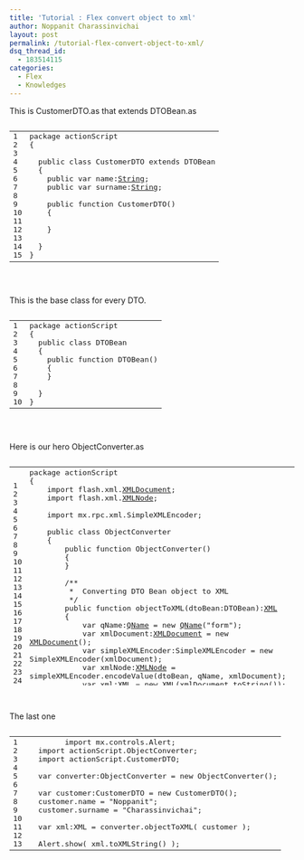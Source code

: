 ```yaml
---
title: 'Tutorial : Flex convert object to xml'
author: Noppanit Charassinvichai
layout: post
permalink: /tutorial-flex-convert-object-to-xml/
dsq_thread_id:
  - 183514115
categories:
  - Flex
  - Knowledges
---
```

This is CustomerDTO.as that extends DTOBean.as

<pre><div class="codecolorer-container actionscript3 blackboard" style="overflow:auto;white-space:nowrap;width:100%;">
  <table cellspacing="0" cellpadding="0">
    <tr>
      <td class="line-numbers">
        <div>
          1<br />2<br />3<br />4<br />5<br />6<br />7<br />8<br />9<br />10<br />11<br />12<br />13<br />14<br />15<br />
        </div>
      </td>
      
      <td>
        <div class="actionscript3 codecolorer">
          <span class="kw4">package</span> actionScript<br />
          <span class="br0">&#123;</span><br />
          <br />
          &nbsp; <span class="kw1">public</span> <span class="kw4">class</span> CustomerDTO <span class="kw1">extends</span> DTOBean<br />
          &nbsp; <span class="br0">&#123;</span><br />
          &nbsp; &nbsp; <span class="kw1">public</span> <span class="kw2">var</span> <span class="kw7">name</span><span class="sy0">:</span><a href="http://www.google.com/search?q=string%20inurl:http://livedocs.adobe.com/flex/201/langref/%20inurl:string.html"><span class="kw5">String</span></a><span class="sy0">;</span><br />
          &nbsp; &nbsp; <span class="kw1">public</span> <span class="kw2">var</span> surname<span class="sy0">:</span><a href="http://www.google.com/search?q=string%20inurl:http://livedocs.adobe.com/flex/201/langref/%20inurl:string.html"><span class="kw5">String</span></a><span class="sy0">;</span><br />
          <br />
          &nbsp; &nbsp; <span class="kw1">public</span> <span class="kw3">function</span> CustomerDTO<span class="br0">&#40;</span><span class="br0">&#41;</span><br />
          &nbsp; &nbsp; <span class="br0">&#123;</span><br />
          <br />
          &nbsp; &nbsp; <span class="br0">&#125;</span><br />
          <br />
          &nbsp; <span class="br0">&#125;</span><br />
          <span class="br0">&#125;</span>
        </div>
      </td>
    </tr>
  </table>
</div>

</pre>

This is the base class for every DTO.

<pre><div class="codecolorer-container actionscript3 blackboard" style="overflow:auto;white-space:nowrap;width:100%;">
  <table cellspacing="0" cellpadding="0">
    <tr>
      <td class="line-numbers">
        <div>
          1<br />2<br />3<br />4<br />5<br />6<br />7<br />8<br />9<br />10<br />
        </div>
      </td>
      
      <td>
        <div class="actionscript3 codecolorer">
          <span class="kw4">package</span> actionScript<br />
          <span class="br0">&#123;</span><br />
          &nbsp; <span class="kw1">public</span> <span class="kw4">class</span> DTOBean<br />
          &nbsp; <span class="br0">&#123;</span><br />
          &nbsp; &nbsp; <span class="kw1">public</span> <span class="kw3">function</span> DTOBean<span class="br0">&#40;</span><span class="br0">&#41;</span><br />
          &nbsp; &nbsp; <span class="br0">&#123;</span><br />
          &nbsp; &nbsp; <span class="br0">&#125;</span><br />
          <br />
          &nbsp; <span class="br0">&#125;</span><br />
          <span class="br0">&#125;</span>
        </div>
      </td>
    </tr>
  </table>
</div>

</pre>

Here is our hero ObjectConverter.as

<pre><div class="codecolorer-container actionscript3 blackboard" style="overflow:auto;white-space:nowrap;width:100%;height:400px;">
  <table cellspacing="0" cellpadding="0">
    <tr>
      <td class="line-numbers">
        <div>
          1<br />2<br />3<br />4<br />5<br />6<br />7<br />8<br />9<br />10<br />11<br />12<br />13<br />14<br />15<br />16<br />17<br />18<br />19<br />20<br />21<br />22<br />23<br />24<br />25<br />26<br />27<br />
        </div>
      </td>
      
      <td>
        <div class="actionscript3 codecolorer">
          <span class="kw4">package</span> actionScript<br />
          <span class="br0">&#123;</span><br />
          &nbsp; &nbsp; <span class="kw1">import</span> <span class="kw6">flash.xml</span><span class="sy0">.</span><a href="http://www.google.com/search?q=xmldocument%20inurl:http://livedocs.adobe.com/flex/201/langref/%20inurl:xmldocument.html"><span class="kw5">XMLDocument</span></a><span class="sy0">;</span><br />
          &nbsp; &nbsp; <span class="kw1">import</span> <span class="kw6">flash.xml</span><span class="sy0">.</span><a href="http://www.google.com/search?q=xmlnode%20inurl:http://livedocs.adobe.com/flex/201/langref/%20inurl:xmlnode.html"><span class="kw5">XMLNode</span></a><span class="sy0">;</span><br />
          <br />
          &nbsp; &nbsp; <span class="kw1">import</span> mx<span class="sy0">.</span>rpc<span class="sy0">.</span>xml<span class="sy0">.</span>SimpleXMLEncoder<span class="sy0">;</span><br />
          <br />
          &nbsp; &nbsp; <span class="kw1">public</span> <span class="kw4">class</span> ObjectConverter<br />
          &nbsp; &nbsp; <span class="br0">&#123;</span><br />
          &nbsp; &nbsp; &nbsp; &nbsp; <span class="kw1">public</span> <span class="kw3">function</span> ObjectConverter<span class="br0">&#40;</span><span class="br0">&#41;</span><br />
          &nbsp; &nbsp; &nbsp; &nbsp; <span class="br0">&#123;</span><br />
          &nbsp; &nbsp; &nbsp; &nbsp; <span class="br0">&#125;</span><br />
          <br />
          &nbsp; &nbsp; &nbsp; &nbsp; <span class="coMULTI">/**<br />
          &nbsp; &nbsp; &nbsp; &nbsp; &nbsp;* &nbsp;Converting DTO Bean object to XML<br />
          &nbsp; &nbsp; &nbsp; &nbsp; &nbsp;*/</span><br />
          &nbsp; &nbsp; &nbsp; &nbsp; <span class="kw1">public</span> <span class="kw3">function</span> objectToXML<span class="br0">&#40;</span>dtoBean<span class="sy0">:</span>DTOBean<span class="br0">&#41;</span><span class="sy0">:</span><a href="http://www.google.com/search?q=xml%20inurl:http://livedocs.adobe.com/flex/201/langref/%20inurl:xml.html"><span class="kw5">XML</span></a><br />
          &nbsp; &nbsp; &nbsp; &nbsp; <span class="br0">&#123;</span><br />
          &nbsp; &nbsp; &nbsp; &nbsp; &nbsp; &nbsp; <span class="kw2">var</span> qName<span class="sy0">:</span><a href="http://www.google.com/search?q=qname%20inurl:http://livedocs.adobe.com/flex/201/langref/%20inurl:qname.html"><span class="kw5">QName</span></a> = <span class="kw1">new</span> <a href="http://www.google.com/search?q=qname%20inurl:http://livedocs.adobe.com/flex/201/langref/%20inurl:qname.html"><span class="kw5">QName</span></a><span class="br0">&#40;</span><span class="st0">"form"</span><span class="br0">&#41;</span><span class="sy0">;</span><br />
          &nbsp; &nbsp; &nbsp; &nbsp; &nbsp; &nbsp; <span class="kw2">var</span> xmlDocument<span class="sy0">:</span><a href="http://www.google.com/search?q=xmldocument%20inurl:http://livedocs.adobe.com/flex/201/langref/%20inurl:xmldocument.html"><span class="kw5">XMLDocument</span></a> = <span class="kw1">new</span> <a href="http://www.google.com/search?q=xmldocument%20inurl:http://livedocs.adobe.com/flex/201/langref/%20inurl:xmldocument.html"><span class="kw5">XMLDocument</span></a><span class="br0">&#40;</span><span class="br0">&#41;</span><span class="sy0">;</span><br />
          &nbsp; &nbsp; &nbsp; &nbsp; &nbsp; &nbsp; <span class="kw2">var</span> simpleXMLEncoder<span class="sy0">:</span>SimpleXMLEncoder = <span class="kw1">new</span> SimpleXMLEncoder<span class="br0">&#40;</span>xmlDocument<span class="br0">&#41;</span><span class="sy0">;</span><br />
          &nbsp; &nbsp; &nbsp; &nbsp; &nbsp; &nbsp; <span class="kw2">var</span> xmlNode<span class="sy0">:</span><a href="http://www.google.com/search?q=xmlnode%20inurl:http://livedocs.adobe.com/flex/201/langref/%20inurl:xmlnode.html"><span class="kw5">XMLNode</span></a> = simpleXMLEncoder<span class="sy0">.</span>encodeValue<span class="br0">&#40;</span>dtoBean<span class="sy0">,</span> qName<span class="sy0">,</span> xmlDocument<span class="br0">&#41;</span><span class="sy0">;</span><br />
          &nbsp; &nbsp; &nbsp; &nbsp; &nbsp; &nbsp; <span class="kw2">var</span> xml<span class="sy0">:</span><a href="http://www.google.com/search?q=xml%20inurl:http://livedocs.adobe.com/flex/201/langref/%20inurl:xml.html"><span class="kw5">XML</span></a> = <span class="kw1">new</span> <a href="http://www.google.com/search?q=xml%20inurl:http://livedocs.adobe.com/flex/201/langref/%20inurl:xml.html"><span class="kw5">XML</span></a><span class="br0">&#40;</span>xmlDocument<span class="sy0">.</span><span class="kw7">toString</span><span class="br0">&#40;</span><span class="br0">&#41;</span><span class="br0">&#41;</span><span class="sy0">;</span><br />
          &nbsp; &nbsp; &nbsp; &nbsp; &nbsp; &nbsp; <span class="kw1">return</span> xml<span class="sy0">;</span><br />
          &nbsp; &nbsp; &nbsp; &nbsp; <span class="br0">&#125;</span><br />
          &nbsp; &nbsp; <span class="br0">&#125;</span><br />
          <span class="br0">&#125;</span>
        </div>
      </td>
    </tr>
  </table>
</div>

</pre>

The last one

<pre><div class="codecolorer-container actionscript blackboard" style="overflow:auto;white-space:nowrap;width:100%;">
  <table cellspacing="0" cellpadding="0">
    <tr>
      <td class="line-numbers">
        <div>
          1<br />2<br />3<br />4<br />5<br />6<br />7<br />8<br />9<br />10<br />11<br />12<br />13<br />
        </div>
      </td>
      
      <td>
        <div class="actionscript codecolorer">
          &nbsp; &nbsp; &nbsp; &nbsp; <span class="kw3">import</span> mx.<span class="me1">controls</span>.<span class="me1">Alert</span>;<br />
          &nbsp; <span class="kw3">import</span> actionScript.<span class="me1">ObjectConverter</span>;<br />
          &nbsp; <span class="kw3">import</span> actionScript.<span class="me1">CustomerDTO</span>;<br />
          <br />
          &nbsp; <span class="kw2">var</span> converter:ObjectConverter = <span class="kw2">new</span> ObjectConverter<span class="br0">&#40;</span><span class="br0">&#41;</span>;<br />
          &nbsp; <br />
          &nbsp; <span class="kw2">var</span> customer:CustomerDTO = <span class="kw2">new</span> CustomerDTO<span class="br0">&#40;</span><span class="br0">&#41;</span>;<br />
          &nbsp; customer.<span class="kw3">name</span> = <span class="st0">"Noppanit"</span>;<br />
          &nbsp; customer.<span class="me1">surname</span> = <span class="st0">"Charassinvichai"</span>;<br />
          &nbsp; <br />
          &nbsp; <span class="kw2">var</span> <span class="kw3">xml</span>:<span class="kw3">XML</span> = converter.<span class="me1">objectToXML</span><span class="br0">&#40;</span> customer <span class="br0">&#41;</span>;<br />
          &nbsp; &nbsp; &nbsp; <br />
          &nbsp; Alert.<span class="kw3">show</span><span class="br0">&#40;</span> <span class="kw3">xml</span>.<span class="me1">toXMLString</span><span class="br0">&#40;</span><span class="br0">&#41;</span> <span class="br0">&#41;</span>;
        </div>
      </td>
    </tr>
  </table>
</div>

</pre>

<div class="zemanta-pixie">
  <img class="zemanta-pixie-img" src="http://img.zemanta.com/pixy.gif?x-id=fb3e0ddf-c7e1-8beb-bd0f-5df717060cdf" alt="" />
</div>